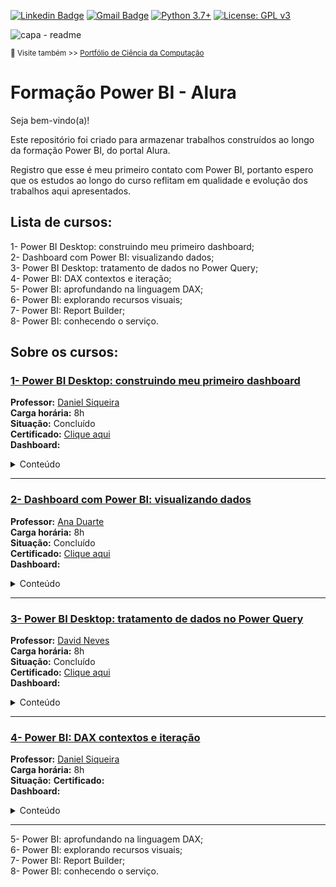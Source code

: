 [![Linkedin Badge](https://img.shields.io/badge/-JoaoLuizBR-blue?style=flat-square&logo=Linkedin&logoColor=white&link=https://www.linkedin.com/in/joaoluizbr/)](https://www.linkedin.com/in/joaoluizbr/) 
[![Gmail Badge](https://img.shields.io/badge/-Gmail-c14438?style=flat-square&logo=Gmail&logoColor=white&link=mailto:tgmarinho@gmail.com)](mailto:joaoluizcienciadedados@gmail.com) 
[![Python 3.7+](https://img.shields.io/badge/python-3.7+-blue.svg)](https://www.python.org/downloads/release/python-360/) [![License: GPL v3](https://img.shields.io/badge/License-GPLv3-blue.svg)](https://www.gnu.org/licenses/gpl-3.0) 


![capa - readme](https://github.com/joaoluizcienciadados/Formacao_Alura-Power_BI/blob/main/ferramentas/capa-%20readme.png)

<sup> 🔗 Visite também >> [Portfólio de Ciência da Computação](https://github.com/joaoluizdev/) </sup>


# Formação Power BI - Alura 

Seja bem-vindo(a)!

Este repositório foi criado para armazenar trabalhos construídos ao longo da formação Power BI, do portal Alura. 

Registro que esse é meu primeiro contato com Power BI, portanto espero que os estudos ao longo do curso reflitam em qualidade e evolução dos trabalhos aqui apresentados.

## Lista de cursos:
1- Power BI Desktop: construindo meu primeiro dashboard;  
2- Dashboard com Power BI: visualizando dados;  
3- Power BI Desktop: tratamento de dados no Power Query;  
4- Power BI: DAX contextos e iteração;  
5- Power BI: aprofundando na linguagem DAX;  
6- Power BI: explorando recursos visuais;  
7- Power BI: Report Builder;  
8- Power BI: conhecendo o serviço.  


## Sobre os cursos:
### [1- Power BI Desktop: construindo meu primeiro dashboard](https://github.com/joaoluizcienciadados/Formacao_Alura-Power_BI/tree/main/1-%20Power%20BI%20Desktop%20-%20construindo%20meu%20primeiro%20dashboard)   
**Professor:**  [Daniel Siqueira](https://www.linkedin.com/in/daniel-p-siqueira-79b2001ba/)  
**Carga horária:** 8h   
**Situação:** Concluído  
**Certificado:** [Clique aqui](https://cursos.alura.com.br/certificate/joaoluizcienciacomp/power-bi-desktop-construindo-primeiro-dashboard)  
**Dashboard:**  

<details>
<summary>Conteúdo</summary>
  
- Entenda o conceito de Business Intelligence;
- Instale a ferramenta Power BI desktop;
- Importe dados de diferentes formatos e realize o tratamento deles no Power Query;
- Crie colunas, cálculos e medidas;
- Crie e utilize gráficos e visuais;
- Monte e estruture um Dashboard;
- Publique o seu Dashboard na web.   
</details>

---
### [2- Dashboard com Power BI: visualizando dados](https://github.com/joaoluizcienciadados/Formacao_Alura-Power_BI/tree/main/2-%20Dashboard_com_Power_BI-visualizando_dados)  
**Professor:**  [Ana Duarte](https://www.linkedin.com/in/anaduart/)  
**Carga horária:** 8h   
**Situação:** Concluído  
**Certificado:** [Clique aqui](https://cursos.alura.com.br/certificate/joaoluizcienciacomp/dashboard-power-bi-visualizando-dados)  
**Dashboard:**  

<details>
<summary>Conteúdo</summary>

- Identifique gráficos apropriados para as necessidades específicas;
- Construa gráficos dentro do Power BI;
- Compreenda as possibilidades de como importar visuais externos;
- Aplique conceitos de data visualization para comunicar informações de forma eficaz;
- Compreenda como trabalhar com séries temporais;
- Elabore mapas com os conceitos de latitude e longitude;
- Sintetize todos os visuais em um relatório no Power Bi com navegação entre páginas.  
</details>

---
### [3- Power BI Desktop: tratamento de dados no Power Query](https://github.com/joaoluizcienciadados/Formacao_Alura-Power_BI/tree/main/3-%20Power_BI_Desktop-tratamento_de_dados_no_Power_Query) 
**Professor:**  [David Neves](https://www.linkedin.com/in/david-neves-04b543185/)  
**Carga horária:** 8h   
**Situação:** Concluído  
**Certificado:** [Clique aqui](https://cursos.alura.com.br/user/joaoluizcienciacomp/course/power-bi-desktop-tratamento-de-dados-power-query/certificate)  
**Dashboard:**  

<details>
<summary>Conteúdo</summary></summary>  
  
- Realize conexões a arquivos e banco de dados;
- Conheça e utilize o Power Query Editor;
- Entenda o que é a linguagem M;
- Transforme os dados de diversas formas;
- Realize tratamentos e carga dos dados visando boas práticas.  
</details>

---
### [4- Power BI: DAX contextos e iteração](https://github.com/joaoluizcienciadados/Formacao_Alura-Power_BI/tree/main/4-%20Power%20BI%3A%20DAX%20contextos%20e%20itera%C3%A7%C3%A3o)
**Professor:**  [Daniel Siqueira](https://www.linkedin.com/in/daniel-p-siqueira-79b2001ba/)  
**Carga horária:** 8h   
**Situação:** 
**Certificado:**   
**Dashboard:**  

<details>
<summary>Conteúdo</summary></summary>  
  
- Aprenda como criar colunas calculadas e medidas;
- Entenda como lidar com erros no DAX;
- Reconheça quando deve utilizar uma coluna calculada ou medida;
- Compreenda o conceito de agregação;
- Conheça o contexto de filtro e de linha;
- Compreenda as funções iteradoras no DAX;
- Aprenda a utilizar variáveis.
</details>

---
5- Power BI: aprofundando na linguagem DAX;  
6- Power BI: explorando recursos visuais;  
7- Power BI: Report Builder;  
8- Power BI: conhecendo o serviço.  


